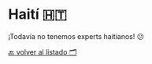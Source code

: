 # Haití 🇭🇹


¡Todavía no tenemos experts haitianos! 😕


[🔙 volver al listado 🗂️](https://github.com/Villanuevand/google-experts-latam#readme)